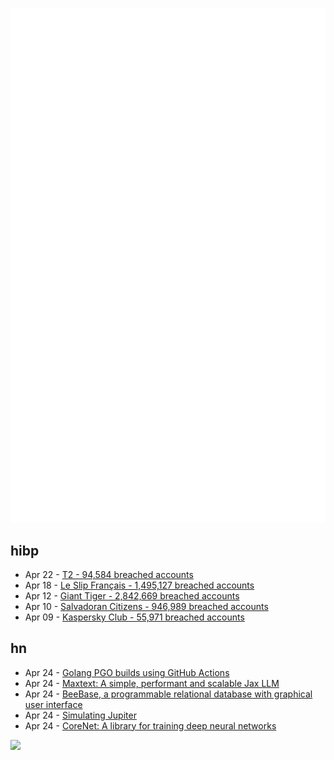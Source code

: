 ![Metrics](https://raw.githubusercontent.com/phixion/phixion/master/metrics.svg)

## hibp

<!--
for https://github.com/phixion/phixion/blob/main/.github/workflows/feeds.yml
-->
<!--START_SECTION:haveibeenpwnd-->
- Apr 22 - [T2 - 94,584 breached accounts](https://haveibeenpwned.com/PwnedWebsites#T2)
- Apr 18 - [Le Slip Français - 1,495,127 breached accounts](https://haveibeenpwned.com/PwnedWebsites#LeSlipFrancais)
- Apr 12 - [Giant Tiger - 2,842,669 breached accounts](https://haveibeenpwned.com/PwnedWebsites#GiantTiger)
- Apr 10 - [Salvadoran Citizens - 946,989 breached accounts](https://haveibeenpwned.com/PwnedWebsites#SalvadoranCitizens)
- Apr 09 - [Kaspersky Club - 55,971 breached accounts](https://haveibeenpwned.com/PwnedWebsites#KasperskyClub)
<!--END_SECTION:haveibeenpwnd-->

## hn

<!--
for https://github.com/phixion/phixion/blob/main/.github/workflows/feeds.yml
-->
<!--START_SECTION:hn-->
- Apr 24 - [Golang PGO builds using GitHub Actions](https://www.dolthub.com/blog/2024-04-19-golang-pgo-builds-using-github-actions/)
- Apr 24 - [Maxtext: A simple, performant and scalable Jax LLM](https://github.com/google/maxtext)
- Apr 24 - [BeeBase, a programmable relational database with graphical user interface](https://beebase.sourceforge.io)
- Apr 24 - [Simulating Jupiter](https://emildziewanowski.com/flowfields/)
- Apr 24 - [CoreNet: A library for training deep neural networks](https://github.com/apple/corenet)
<!--END_SECTION:hn-->

<!--
for https://yhype.me
-->
![](https://hit.yhype.me/github/profile?user_id=13013670)
